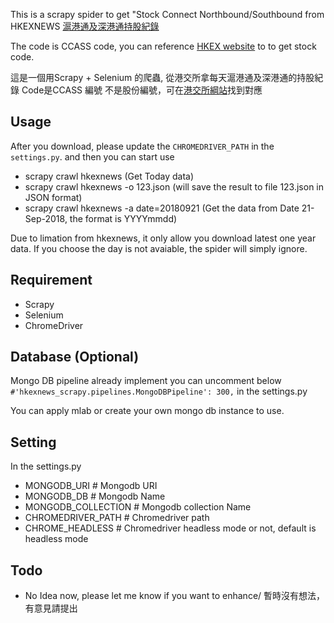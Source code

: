 This is a scrapy spider to get "Stock Connect Northbound/Southbound from HKEXNEWS [滬港通及深港通持股紀錄](http://www.hkexnews.hk/mutualmarketsdw/main.htm)

The code is CCASS code, you can reference [HKEX website](http://www.hkex.com.hk/mutual-market/stock-connect/eligible-stocks/view-all-eligible-securities?sc_lang=en) to to get stock code.

這是一個用Scrapy + Selenium 的爬蟲, 從港交所拿每天滬港通及深港通的持股紀錄
Code是CCASS 編號 不是股份編號，可在[港交所綱站](http://www.hkex.com.hk/mutual-market/stock-connect/eligible-stocks/view-all-eligible-securities?sc_lang=zh-hk)找到對應



## Usage

After you download, please update the `CHROMEDRIVER_PATH` in the `settings.py`. 
and then you can start use
* scrapy crawl hkexnews (Get Today data)
* scrapy crawl hkexnews -o 123.json (will save the result to file 123.json in JSON format)
* scrapy crawl hkexnews -a date=20180921 (Get the data from Date 21-Sep-2018, the format is YYYYmmdd)

Due to limation from hkexnews, it only allow you download latest one year data. If you choose the day is not avaiable, the spider will simply ignore.

## Requirement 
* Scrapy
* Selenium
* ChromeDriver

## Database (Optional)

Mongo DB pipeline already implement you can uncomment below `#'hkexnews_scrapy.pipelines.MongoDBPipeline': 300,` in the settings.py

You can apply mlab or create your own mongo db instance to use.

## Setting
In the settings.py 

* MONGODB_URI # Mongodb URI
* MONGODB_DB  # Mongodb Name
* MONGODB_COLLECTION # Mongodb collection Name
* CHROMEDRIVER_PATH # Chromedriver path
* CHROME_HEADLESS  # Chromedriver headless mode or not, default is headless mode

## Todo

* No Idea now, please let me know if you want to enhance/ 暫時沒有想法，有意見請提出
